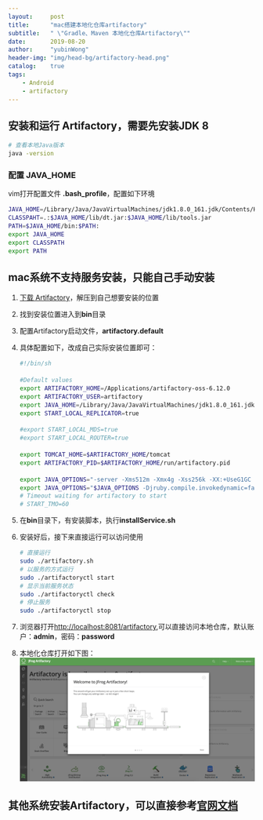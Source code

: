 ```yaml
---
layout:     post
title:      "mac搭建本地化仓库artifactory"
subtitle:   " \"Gradle、Maven 本地化仓库Artifactory\""
date:       2019-08-20
author:     "yubinWong"
header-img: "img/head-bg/artifactory-head.png"
catalog:    true
tags:
    - Android
    - artifactory
---
```


## 安装和运行 Artifactory，需要先安装JDK 8

```bash
# 查看本地Java版本
java -version
```

### 配置 JAVA_HOME

vim打开配置文件  **.bash_profile**，配置如下环境

```bash
JAVA_HOME=/Library/Java/JavaVirtualMachines/jdk1.8.0_161.jdk/Contents/Home/
CLASSPAHT=.:$JAVA_HOME/lib/dt.jar:$JAVA_HOME/lib/tools.jar
PATH=$JAVA_HOME/bin:$PATH:
export JAVA_HOME
export CLASSPATH
export PATH
```

## mac系统不支持服务安装，只能自己手动安装

1. [下载 Artifactory](https://jfrog.com/open-source/#artifactory)，解压到自己想要安装的位置

2. 找到安装位置进入到**bin**目录
3. 配置Artifactory启动文件，**artifactory.default**
4. 具体配置如下，改成自己实际安装位置即可：

    ```bash
    #!/bin/sh

    #Default values
    export ARTIFACTORY_HOME=/Applications/artifactory-oss-6.12.0
    export ARTIFACTORY_USER=artifactory
    export JAVA_HOME=/Library/Java/JavaVirtualMachines/jdk1.8.0_161.jdk/Contents/Home
    export START_LOCAL_REPLICATOR=true

    #export START_LOCAL_MDS=true
    #export START_LOCAL_ROUTER=true

    export TOMCAT_HOME=$ARTIFACTORY_HOME/tomcat
    export ARTIFACTORY_PID=$ARTIFACTORY_HOME/run/artifactory.pid

    export JAVA_OPTIONS="-server -Xms512m -Xmx4g -Xss256k -XX:+UseG1GC -XX:OnOutOfMemoryError=\"kill -9 %p\""
    export JAVA_OPTIONS="$JAVA_OPTIONS -Djruby.compile.invokedynamic=false -Dfile.encoding=UTF8 -Dartdist=zip -Dorg.apache.tomcat.util.buf.UDecoder.ALLOW_ENCODED_SLASH=true -Djava.security.egd=file:/dev/./urandom"
    # Timeout waiting for artifactory to start
    # START_TMO=60
    ```

5. 在**bin**目录下，有安装脚本，执行**installService.sh**
6. 安装好后，接下来直接运行可以访问使用

    ```bash
    # 直接运行
    sudo ./artifactory.sh
    # 以服务的方式运行
    sudo ./artifactoryctl start
    # 显示当前服务状态
    sudo ./artifactoryctl check
    # 停止服务
    sudo ./artifactoryctl stop
    ```

7. 浏览器打开[http://localhost:8081/artifactory](http://localhost:8081/artifactory),可以直接访问本地仓库，默认账户：**admin**，密码：**password**
8. 本地化仓库打开如下图：
![图](/img/build-artifactory-mac/artifactory_start.png)

## 其他系统安装Artifactory，可以直接参考[官网文档](https://www.jfrog.com/confluence/display/RTF/Installing+on+Linux+Solaris+or+Mac+OS#InstallingonLinuxSolarisorMacOS-SettingJavaMemoryParameters)